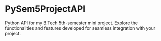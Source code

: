 # PySem5ProjectAPI
Python API for my B.Tech 5th-semester mini project. Explore the functionalities and features developed for seamless integration with your project.
